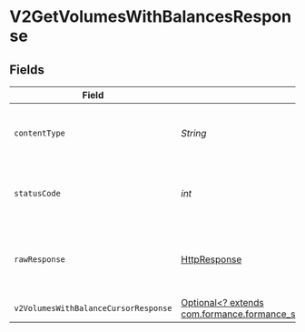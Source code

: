 # V2GetVolumesWithBalancesResponse


## Fields

| Field                                                                                                                                                       | Type                                                                                                                                                        | Required                                                                                                                                                    | Description                                                                                                                                                 |
| ----------------------------------------------------------------------------------------------------------------------------------------------------------- | ----------------------------------------------------------------------------------------------------------------------------------------------------------- | ----------------------------------------------------------------------------------------------------------------------------------------------------------- | ----------------------------------------------------------------------------------------------------------------------------------------------------------- |
| `contentType`                                                                                                                                               | *String*                                                                                                                                                    | :heavy_check_mark:                                                                                                                                          | HTTP response content type for this operation                                                                                                               |
| `statusCode`                                                                                                                                                | *int*                                                                                                                                                       | :heavy_check_mark:                                                                                                                                          | HTTP response status code for this operation                                                                                                                |
| `rawResponse`                                                                                                                                               | [HttpResponse<InputStream>](https://docs.oracle.com/en/java/javase/11/docs/api/java.net.http/java/net/http/HttpResponse.html)                               | :heavy_check_mark:                                                                                                                                          | Raw HTTP response; suitable for custom response parsing                                                                                                     |
| `v2VolumesWithBalanceCursorResponse`                                                                                                                        | [Optional<? extends com.formance.formance_sdk.models.shared.V2VolumesWithBalanceCursorResponse>](../../models/shared/V2VolumesWithBalanceCursorResponse.md) | :heavy_minus_sign:                                                                                                                                          | OK                                                                                                                                                          |